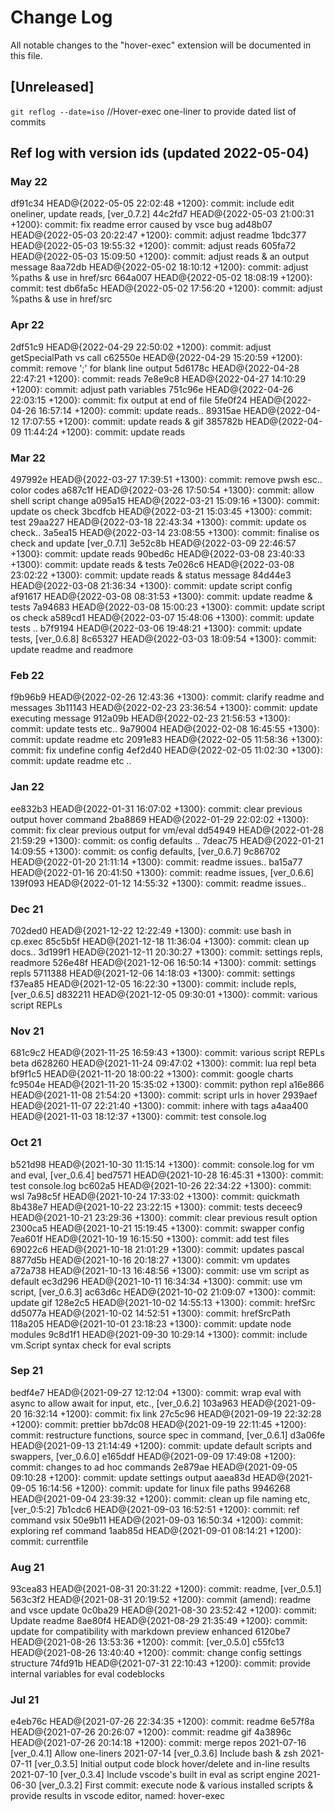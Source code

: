 # Change Log

All notable changes to the "hover-exec" extension will be documented in this file.

## [Unreleased]

`git reflog --date=iso` //Hover-exec one-liner to provide dated list of commits

## Ref log with version ids (updated 2022-05-04)

### May 22
df91c34 HEAD@{2022-05-05 22:02:48 +1200}: commit: include edit oneliner, update reads, [ver_0.7.2]
44c2fd7 HEAD@{2022-05-03 21:00:31 +1200}: commit: fix readme error caused by vsce bug
ad48b07 HEAD@{2022-05-03 20:22:47 +1200}: commit: adjust readme
1bdc377 HEAD@{2022-05-03 19:55:32 +1200}: commit: adjust reads
605fa72 HEAD@{2022-05-03 15:09:50 +1200}: commit: adjust reads & an output message
8aa72db HEAD@{2022-05-02 18:10:12 +1200}: commit: adjust %paths & use in href/src
664a007 HEAD@{2022-05-02 18:08:19 +1200}: commit: test
db6fa5c HEAD@{2022-05-02 17:56:20 +1200}: commit: adjust %paths & use in href/src
### Apr 22
2df51c9 HEAD@{2022-04-29 22:50:02 +1200}: commit: adjust getSpecialPath vs call
c62550e HEAD@{2022-04-29 15:20:59 +1200}: commit: remove ';' for blank line output
5d6178c HEAD@{2022-04-28 22:47:21 +1200}: commit: reads
7e8e9c8 HEAD@{2022-04-27 14:10:29 +1200}: commit: adjust path variables
751c96e HEAD@{2022-04-26 22:03:15 +1200}: commit: fix output at end of file
5fe0f24 HEAD@{2022-04-26 16:57:14 +1200}: commit: update reads..
89315ae HEAD@{2022-04-12 17:07:55 +1200}: commit: update reads & gif
385782b HEAD@{2022-04-09 11:44:24 +1200}: commit: update reads
### Mar 22
497992e HEAD@{2022-03-27 17:39:51 +1300}: commit: remove pwsh esc.. color codes
a687c1f HEAD@{2022-03-26 17:50:54 +1300}: commit: allow shell script change
a095a15 HEAD@{2022-03-21 15:09:16 +1300}: commit: update os check
3bcdfcb HEAD@{2022-03-21 15:03:45 +1300}: commit: test
29aa227 HEAD@{2022-03-18 22:43:34 +1300}: commit: update os check..
3a5ea15 HEAD@{2022-03-14 23:08:55 +1300}: commit: finalise os check and update [ver_0.7.1]
3e52c8b HEAD@{2022-03-09 22:46:57 +1300}: commit: update reads
90bed6c HEAD@{2022-03-08 23:40:33 +1300}: commit: update reads & tests
7e026c6 HEAD@{2022-03-08 23:02:22 +1300}: commit: update reads & status message
84d44e3 HEAD@{2022-03-08 21:36:34 +1300}: commit: update script config
af91617 HEAD@{2022-03-08 08:31:53 +1300}: commit: update readme & tests
7a94683 HEAD@{2022-03-08 15:00:23 +1300}: commit: update script os check
a589cd1 HEAD@{2022-03-07 15:48:06 +1300}: commit: update tests ..
b7f9194 HEAD@{2022-03-06 19:48:21 +1300}: commit: update tests, [ver_0.6.8]
8c65327 HEAD@{2022-03-03 18:09:54 +1300}: commit: update readme and readmore
### Feb 22
f9b96b9 HEAD@{2022-02-26 12:43:36 +1300}: commit: clarify readme and messages
3b11143 HEAD@{2022-02-23 23:36:54 +1300}: commit: update executing message
912a09b HEAD@{2022-02-23 21:56:53 +1300}: commit: update tests etc..
9a79004 HEAD@{2022-02-08 16:45:55 +1300}: commit: update readme etc
2091e83 HEAD@{2022-02-05 11:58:36 +1300}: commit: fix undefine config
4ef2d40 HEAD@{2022-02-05 11:02:30 +1300}: commit: update readme etc ..
### Jan 22
ee832b3 HEAD@{2022-01-31 16:07:02 +1300}: commit: clear previous output hover command
2ba8869 HEAD@{2022-01-29 22:02:02 +1300}: commit: fix clear previous output for vm/eval
dd54949 HEAD@{2022-01-28 21:59:29 +1300}: commit: os config defaults ..
7deac75 HEAD@{2022-01-21 14:09:55 +1300}: commit: os config defaults, [ver_0.6.7]
9c86702 HEAD@{2022-01-20 21:11:14 +1300}: commit: readme issues..
ba15a77 HEAD@{2022-01-16 20:41:50 +1300}: commit: readme issues, [ver_0.6.6]
139f093 HEAD@{2022-01-12 14:55:32 +1300}: commit: readme issues..
### Dec 21
702ded0 HEAD@{2021-12-22 12:22:49 +1300}: commit: use bash in cp.exec
85c5b5f HEAD@{2021-12-18 11:36:04 +1300}: commit: clean up docs..
3d199f1 HEAD@{2021-12-11 20:30:27 +1300}: commit: settings repls, readmore
526e48f HEAD@{2021-12-06 16:50:14 +1300}: commit: settings repls
5711388 HEAD@{2021-12-06 14:18:03 +1300}: commit: settings
f37ea85 HEAD@{2021-12-05 16:22:30 +1300}: commit: include repls, [ver_0.6.5]
d832211 HEAD@{2021-12-05 09:30:01 +1300}: commit: various script REPLs
### Nov 21
681c9c2 HEAD@{2021-11-25 16:59:43 +1300}: commit: various script REPLs beta
d628260 HEAD@{2021-11-24 09:47:02 +1300}: commit: lua repl beta
bf9f1c5 HEAD@{2021-11-20 18:00:22 +1300}: commit: google charts
fc9504e HEAD@{2021-11-20 15:35:02 +1300}: commit: python repl
a16e866 HEAD@{2021-11-08 21:54:20 +1300}: commit: script urls in hover
2939aef HEAD@{2021-11-07 22:21:40 +1300}: commit: inhere with tags
a4aa400 HEAD@{2021-11-03 18:12:37 +1300}: commit: test console.log
### Oct 21
b521d98 HEAD@{2021-10-30 11:15:14 +1300}: commit: console.log for vm and eval, [ver_0.6.4]
bed7571 HEAD@{2021-10-28 16:45:31 +1300}: commit: test console.log
bc602a5 HEAD@{2021-10-26 22:34:22 +1300}: commit: wsl
7a98c5f HEAD@{2021-10-24 17:33:02 +1300}: commit: quickmath
8b438e7 HEAD@{2021-10-22 23:22:15 +1300}: commit: tests
deceec9 HEAD@{2021-10-21 23:29:36 +1300}: commit: clear previous result option
2300ca5 HEAD@{2021-10-21 15:19:45 +1300}: commit: swapper config
7ea601f HEAD@{2021-10-19 16:15:50 +1300}: commit: add test files
69022c6 HEAD@{2021-10-18 21:01:29 +1300}: commit: updates pascal
8877d5b HEAD@{2021-10-16 20:18:27 +1300}: commit: vm updates
a72a738 HEAD@{2021-10-13 16:48:56 +1300}: commit: use vm script as default
ec3d296 HEAD@{2021-10-11 16:34:34 +1300}: commit: use vm script, [ver_0.6.3]
ac63d6c HEAD@{2021-10-02 21:09:07 +1300}: commit: update gif
128e2c5 HEAD@{2021-10-02 14:55:13 +1300}: commit: hrefSrc
dd5077a HEAD@{2021-10-02 14:52:51 +1300}: commit: hrefSrcPath
118a205 HEAD@{2021-10-01 23:18:23 +1300}: commit: update node modules
9c8d1f1 HEAD@{2021-09-30 10:29:14 +1300}: commit: include vm.Script syntax check for eval scripts
### Sep 21
bedf4e7 HEAD@{2021-09-27 12:12:04 +1300}: commit: wrap eval with async to allow await for input, etc., [ver_0.6.2]
103a963 HEAD@{2021-09-20 16:32:14 +1200}: commit: fix link
27c5c96 HEAD@{2021-09-19 22:32:28 +1200}: commit: prettier
bb7dc08 HEAD@{2021-09-19 22:11:45 +1200}: commit: restructure functions, source spec in command, [ver_0.6.1]
d3a06fe HEAD@{2021-09-13 21:14:49 +1200}: commit: update default scripts and swappers, [ver_0.6.0]
e165ddf HEAD@{2021-09-09 17:49:08 +1200}: commit: changes to ad hoc commands
2e879ae HEAD@{2021-09-05 09:10:28 +1200}: commit: update settings output
aaea83d HEAD@{2021-09-05 16:14:56 +1200}: commit: update for linux file paths
9946268 HEAD@{2021-09-04 23:39:32 +1200}: commit: clean up file naming etc, [ver_0:5:2]
7b1cdc6 HEAD@{2021-09-03 16:52:51 +1200}: commit: ref command vsix
50e9b11 HEAD@{2021-09-03 16:50:34 +1200}: commit: exploring ref command
1aab85d HEAD@{2021-09-01 08:14:21 +1200}: commit: currentfile
### Aug 21
93cea83 HEAD@{2021-08-31 20:31:22 +1200}: commit: readme, [ver_0.5.1]
563c3f2 HEAD@{2021-08-31 20:19:52 +1200}: commit (amend): readme and vsce update
0c0ba29 HEAD@{2021-08-30 23:52:42 +1200}: commit: Update readme
8ae80f4 HEAD@{2021-08-29 21:35:49 +1200}: commit: update for compatibility with markdown preview enhanced
6120be7 HEAD@{2021-08-26 13:53:36 +1200}: commit: [ver_0.5.0]
c55fc13 HEAD@{2021-08-26 13:40:40 +1200}: commit: change config settings structure
74fd91b HEAD@{2021-07-31 22:10:43 +1200}: commit: provide internal variables for eval codeblocks
### Jul 21
e4eb76c HEAD@{2021-07-26 22:34:35 +1200}: commit: readme
6e57f8a HEAD@{2021-07-26 20:26:07 +1200}: commit: readme gif
4a3896c HEAD@{2021-07-26 20:14:18 +1200}: commit: merge repos
2021-07-16 [ver_0.4.1] Allow one-liners
2021-07-14 [ver_0.3.6] Include bash & zsh
2021-07-11 [ver_0.3.5] Initial output code block hover/delete and in-line results
2021-07-10 [ver_0.3.4] Include vscode's built in eval as script engine
2021-06-30 [ver_0.3.2] First commit: execute node & various installed scripts & provide results in vscode editor, named: hover-exec 
###
